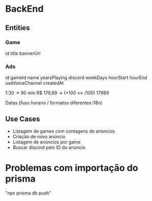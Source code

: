 # BackEnd

## Entities

### Game

id
title
bannerUrl

### Ads

id
gameId
name
yearsPlaying
discord
weekDays
hourStart
hourEnd
useVoiceChannel
createdAt

1:30 -> 90 min
R$ 179,89 -> (*100 <-> /100) 17989

Datas (fuso horario / formatos diferentes i18n)

## Use Cases
- Listagem de games com contagens de anúncios
- Criação de novo anúncio
- Listagem de anúncios por game
- Buscar discord pelo ID do anúncio


# Problemas com importação do prisma
"npx prisma db push"
